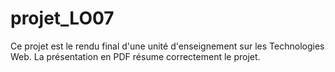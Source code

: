 # projet_LO07
Ce projet est le rendu final d'une unité d'enseignement sur les Technologies Web.
La présentation en PDF résume correctement le projet.
